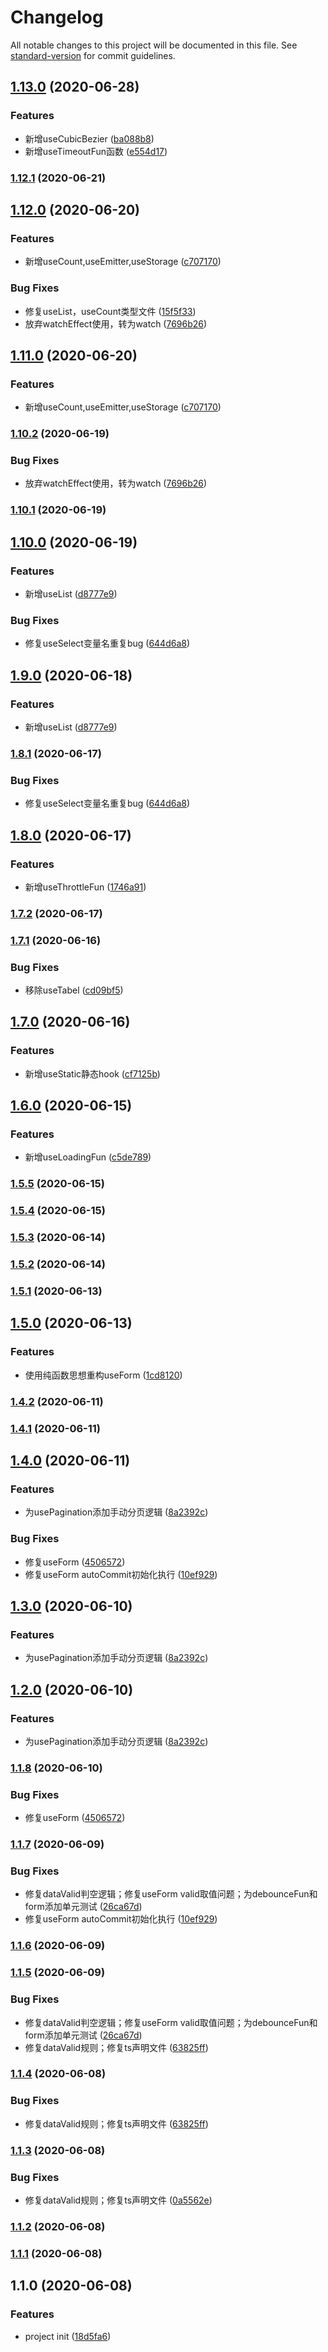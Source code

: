 # Changelog

All notable changes to this project will be documented in this file. See [standard-version](https://github.com/conventional-changelog/standard-version) for commit guidelines.

## [1.13.0](https://github.com/WARJY/Chooks/compare/v1.12.1...v1.13.0) (2020-06-28)


### Features

* 新增useCubicBezier ([ba088b8](https://github.com/WARJY/Chooks/commit/ba088b8b91069dd9b319c4b038eed66c011cf2be))
* 新增useTimeoutFun函数 ([e554d17](https://github.com/WARJY/Chooks/commit/e554d1798389117ac33ce28b7b8cf658be0ad6a0))

### [1.12.1](https://github.com/WARJY/Chooks/compare/v1.12.0...v1.12.1) (2020-06-21)

## [1.12.0](https://github.com/WARJY/Chooks/compare/v1.9.0...v1.12.0) (2020-06-20)


### Features

* 新增useCount,useEmitter,useStorage ([c707170](https://github.com/WARJY/Chooks/commit/c707170ed4912ed739453aa3c9a697e84bc19515))


### Bug Fixes

* 修复useList，useCount类型文件 ([15f5f33](https://github.com/WARJY/Chooks/commit/15f5f33b36a84b11bb0d6f886fc1078eeae73b41))
* 放弃watchEffect使用，转为watch ([7696b26](https://github.com/WARJY/Chooks/commit/7696b269e6d38840bd208fbcbe0686dfaefccaf3))

## [1.11.0](https://github.com/WARJY/Chooks/compare/v1.10.2...v1.11.0) (2020-06-20)


### Features

* 新增useCount,useEmitter,useStorage ([c707170](https://github.com/WARJY/Chooks/commit/c707170ed4912ed739453aa3c9a697e84bc19515))

### [1.10.2](https://github.com/WARJY/Chooks/compare/v1.10.1...v1.10.2) (2020-06-19)


### Bug Fixes

* 放弃watchEffect使用，转为watch ([7696b26](https://github.com/WARJY/Chooks/commit/7696b269e6d38840bd208fbcbe0686dfaefccaf3))

### [1.10.1](https://github.com/WARJY/Chooks/compare/v1.10.0...v1.10.1) (2020-06-19)

## [1.10.0](https://github.com/WARJY/Chooks/compare/v1.8.0...v1.10.0) (2020-06-19)


### Features

* 新增useList ([d8777e9](https://github.com/WARJY/Chooks/commit/d8777e9e81fd435a6e6d1d60165987a78de2bed5))


### Bug Fixes

* 修复useSelect变量名重复bug ([644d6a8](https://github.com/WARJY/Chooks/commit/644d6a847a8a6f17c6bc27a3cff05ba2b4d2ba22))

## [1.9.0](https://github.com/WARJY/Chooks/compare/v1.8.1...v1.9.0) (2020-06-18)


### Features

* 新增useList ([d8777e9](https://github.com/WARJY/Chooks/commit/d8777e9e81fd435a6e6d1d60165987a78de2bed5))

### [1.8.1](https://github.com/WARJY/Chooks/compare/v1.8.0...v1.8.1) (2020-06-17)


### Bug Fixes

* 修复useSelect变量名重复bug ([644d6a8](https://github.com/WARJY/Chooks/commit/644d6a847a8a6f17c6bc27a3cff05ba2b4d2ba22))

## [1.8.0](https://github.com/WARJY/Chooks/compare/v1.7.2...v1.8.0) (2020-06-17)


### Features

* 新增useThrottleFun ([1746a91](https://github.com/WARJY/Chooks/commit/1746a9106a4745c290fb977c223b0111a5d75dc3))

### [1.7.2](https://github.com/WARJY/Chooks/compare/v1.7.1...v1.7.2) (2020-06-17)

### [1.7.1](https://github.com/WARJY/Chooks/compare/v1.7.0...v1.7.1) (2020-06-16)


### Bug Fixes

* 移除useTabel ([cd09bf5](https://github.com/WARJY/Chooks/commit/cd09bf544173d8a4d9157c5b7c0350bdfe184eba))

## [1.7.0](https://github.com/WARJY/Chooks/compare/v1.6.0...v1.7.0) (2020-06-16)


### Features

* 新增useStatic静态hook ([cf7125b](https://github.com/WARJY/Chooks/commit/cf7125b58aa047f3796db568675214171be07381))

## [1.6.0](https://github.com/WARJY/Chooks/compare/v1.5.5...v1.6.0) (2020-06-15)


### Features

* 新增useLoadingFun ([c5de789](https://github.com/WARJY/Chooks/commit/c5de789cd41867a00a384564fb9352875baa2a5f))

### [1.5.5](https://github.com/WARJY/Chooks/compare/v1.5.4...v1.5.5) (2020-06-15)

### [1.5.4](https://github.com/WARJY/Chooks/compare/v1.5.3...v1.5.4) (2020-06-15)

### [1.5.3](https://github.com/WARJY/Chooks/compare/v1.5.2...v1.5.3) (2020-06-14)

### [1.5.2](https://github.com/WARJY/Chooks/compare/v1.5.1...v1.5.2) (2020-06-14)

### [1.5.1](https://github.com/WARJY/Chooks/compare/v1.5.0...v1.5.1) (2020-06-13)

## [1.5.0](https://github.com/WARJY/Chooks/compare/v1.4.2...v1.5.0) (2020-06-13)


### Features

* 使用纯函数思想重构useForm ([1cd8120](https://github.com/WARJY/Chooks/commit/1cd8120c139ecdaadf79c8cd3bf78fbef6fa44e4))

### [1.4.2](https://github.com/WARJY/Chooks/compare/v1.3.0...v1.4.2) (2020-06-11)

### [1.4.1](https://github.com/WARJY/Chooks/compare/v1.4.0...v1.4.1) (2020-06-11)

## [1.4.0](https://github.com/WARJY/Chooks/compare/v1.1.6...v1.4.0) (2020-06-11)


### Features

* 为usePagination添加手动分页逻辑 ([8a2392c](https://github.com/WARJY/Chooks/commit/8a2392c322cb6f8ecfef781e0e3dd6c6177bc761))


### Bug Fixes

* 修复useForm ([4506572](https://github.com/WARJY/Chooks/commit/45065721c976a9712a72a292735d9da337ead943))
* 修复useForm autoCommit初始化执行 ([10ef929](https://github.com/WARJY/Chooks/commit/10ef9296217f7ab17d46b60b406409a956d9527a))

## [1.3.0](https://github.com/WARJY/Chooks/compare/v1.1.8...v1.3.0) (2020-06-10)


### Features

* 为usePagination添加手动分页逻辑 ([8a2392c](https://github.com/WARJY/Chooks/commit/8a2392c322cb6f8ecfef781e0e3dd6c6177bc761))

## [1.2.0](https://github.com/WARJY/Chooks/compare/v1.1.8...v1.2.0) (2020-06-10)


### Features

* 为usePagination添加手动分页逻辑 ([8a2392c](https://github.com/WARJY/Chooks/commit/8a2392c322cb6f8ecfef781e0e3dd6c6177bc761))

### [1.1.8](https://github.com/WARJY/Chooks/compare/v1.1.7...v1.1.8) (2020-06-10)


### Bug Fixes

* 修复useForm ([4506572](https://github.com/WARJY/Chooks/commit/45065721c976a9712a72a292735d9da337ead943))

### [1.1.7](https://github.com/WARJY/Chooks/compare/v1.1.4...v1.1.7) (2020-06-09)


### Bug Fixes

* 修复dataValid判空逻辑；修复useForm valid取值问题；为debounceFun和form添加单元测试 ([26ca67d](https://github.com/WARJY/Chooks/commit/26ca67d8b995159f5f98a89eb42d2fc14bb51d42))
* 修复useForm autoCommit初始化执行 ([10ef929](https://github.com/WARJY/Chooks/commit/10ef9296217f7ab17d46b60b406409a956d9527a))

### [1.1.6](https://github.com/WARJY/Chooks/compare/v1.1.5...v1.1.6) (2020-06-09)

### [1.1.5](https://github.com/WARJY/Chooks/compare/v1.1.2...v1.1.5) (2020-06-09)


### Bug Fixes

* 修复dataValid判空逻辑；修复useForm valid取值问题；为debounceFun和form添加单元测试 ([26ca67d](https://github.com/WARJY/Chooks/commit/26ca67d8b995159f5f98a89eb42d2fc14bb51d42))
* 修复dataValid规则；修复ts声明文件 ([63825ff](https://github.com/WARJY/Chooks/commit/63825ff454f06185aad5a4c04db4714c4ad862c4))

### [1.1.4](https://github.com/WARJY/Chooks/compare/v1.1.2...v1.1.4) (2020-06-08)


### Bug Fixes

* 修复dataValid规则；修复ts声明文件 ([63825ff](https://github.com/WARJY/Chooks/commit/63825ff454f06185aad5a4c04db4714c4ad862c4))

### [1.1.3](https://github.com/WARJY/Chooks/compare/v1.1.2...v1.1.3) (2020-06-08)


### Bug Fixes

* 修复dataValid规则；修复ts声明文件 ([0a5562e](https://github.com/WARJY/Chooks/commit/0a5562e5181bf39381734258d1aa2b11fc0ae2c1))

### [1.1.2](https://github.com/WARJY/Chooks/compare/v1.1.1...v1.1.2) (2020-06-08)

### [1.1.1](https://github.com/WARJY/Chooks/compare/v1.1.0...v1.1.1) (2020-06-08)

## 1.1.0 (2020-06-08)


### Features

* project init ([18d5fa6](https://github.com/WARJY/Chooks/commit/18d5fa6d7d313e601ff04b50400fa41e41498789))
